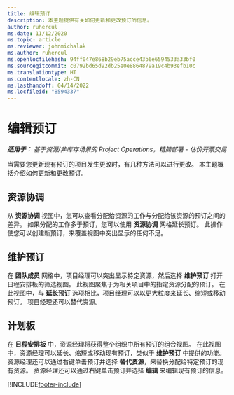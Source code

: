 ```yaml
---
title: 编辑预订
description: 本主题提供有关如何更新和更改预订的信息。
author: ruhercul
ms.date: 11/12/2020
ms.topic: article
ms.reviewer: johnmichalak
ms.author: ruhercul
ms.openlocfilehash: 94ff047e868b29eb75acce43b6e6594533a33bf0
ms.sourcegitcommit: c0792bd65d92db25e0e8864879a19c4b93efb10c
ms.translationtype: HT
ms.contentlocale: zh-CN
ms.lasthandoff: 04/14/2022
ms.locfileid: "8594337"
---
```

# <a name="edit-bookings"></a>编辑预订

_**适用于：** 基于资源/非库存场景的 Project Operations，精简部署 - 估价开票交易_


当需要您更新现有预订的项目发生更改时，有几种方法可以进行更改。 本主题概括介绍如何更新和更改预订。

## <a name="resource-reconciliation"></a>资源协调

从 **资源协调** 视图中，您可以查看分配给资源的工作与分配给该资源的预订之间的差异。 如果分配的工作多于预订，您可以使用 **资源协调** 网格延长预订。 此操作使您可以创建新预订，来覆盖视图中突出显示的任何不足。

## <a name="maintain-bookings"></a>维护预订

在 **团队成员** 网格中，项目经理可以突出显示特定资源，然后选择 **维护预订** 打开日程安排板的筛选视图。 此视图聚焦于为相关项目中的指定资源分配的预订。 在此视图中，与 **延长预订** 选项相比，项目经理可以以更大粒度来延长、缩短或移动预订。 项目经理还可以替代资源。

## <a name="schedule-board"></a>计划板

在 **日程安排板** 中，资源经理将获得整个组织中所有预订的组合视图。 在此视图中，资源经理可以延长、缩短或移动现有预订，类似于 **维护预订** 中提供的功能。 资源经理还可以通过右键单击预订并选择 **替代资源**，来替换分配给特定预订的现有资源。 资源经理还可以通过右键单击预订并选择 **编辑** 来编辑现有预订的信息。


[!INCLUDE[footer-include](../includes/footer-banner.md)]